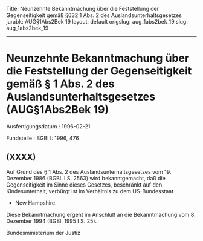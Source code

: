 Title: Neunzehnte Bekanntmachung über die Feststellung der Gegenseitigkeit gemäß §632
  1 Abs. 2 des Auslandsunterhaltsgesetzes
jurabk: AUG§1Abs2Bek 19
layout: default
origslug: aug_1abs2bek_19
slug: aug_1abs2bek_19

---

# Neunzehnte Bekanntmachung über die Feststellung der Gegenseitigkeit gemäß § 1 Abs. 2 des Auslandsunterhaltsgesetzes (AUG§1Abs2Bek 19)

Ausfertigungsdatum
:   1996-02-21

Fundstelle
:   BGBl I: 1996, 476



## (XXXX)

Auf Grund des § 1 Abs. 2 des Auslandsunterhaltsgesetzes vom 19.
Dezember 1986 (BGBl. I S. 2563) wird bekanntgemacht, daß die
Gegenseitigkeit im Sinne dieses Gesetzes, beschränkt auf den
Kindesunterhalt, verbürgt ist im Verhältnis zu dem US-Bundesstaat

*   New Hampshire.



Diese Bekanntmachung ergeht im Anschluß an die Bekanntmachung vom 8.
Dezember 1994 (BGBl. 1995 I S. 25).

Bundesministerium der Justiz


